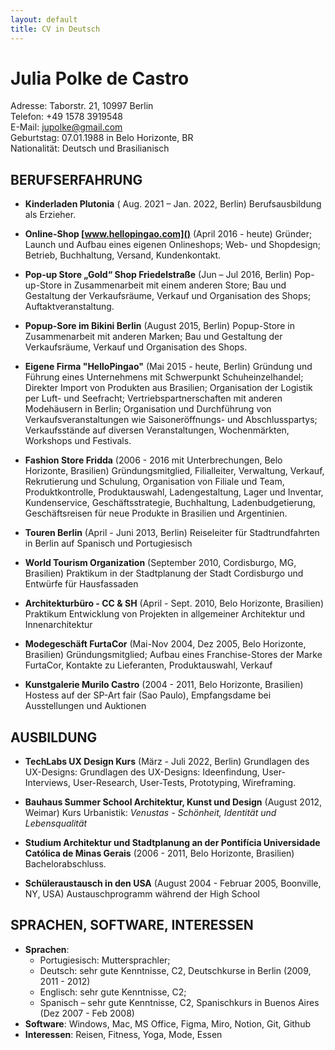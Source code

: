```yaml
---
layout: default
title: CV in Deutsch
---
```



# Julia Polke de Castro

Adresse: Taborstr. 21, 10997 Berlin  
Telefon: +49 1578 3919548  
E-Mail: jupolke@gmail.com  
Geburtstag: 07.01.1988 in Belo Horizonte, BR  
Nationalität: Deutsch und Brasilianisch  

## BERUFSERFAHRUNG

* **Kinderladen Plutonia** ( Aug. 2021 – Jan. 2022, Berlin)
  Berufsausbildung als Erzieher.

* **Online-Shop [www.hellopingao.com]()** (April 2016 - heute)
  Gründer; Launch und Aufbau eines eigenen Onlineshops; Web- und Shopdesign; Betrieb, Buchhaltung, Versand, Kundenkontakt.

* **Pop-up Store „Gold“ Shop Friedelstraße** (Jun – Jul 2016, Berlin)
  Pop-up-Store in Zusammenarbeit mit einem anderen Store; Bau und Gestaltung der Verkaufsräume, Verkauf und Organisation des Shops; Auftaktveranstaltung.

* **Popup-Sore im Bikini Berlin** (August 2015, Berlin)
  Popup-Store in Zusammenarbeit mit anderen Marken; Bau und Gestaltung der Verkaufsräume, Verkauf und Organisation des Shops.

* **Eigene Firma "HelloPingao"** (Mai 2015 - heute, Berlin)
  Gründung und Führung eines Unternehmens mit Schwerpunkt Schuheinzelhandel; Direkter Import von Produkten aus Brasilien; Organisation der Logistik per Luft- und Seefracht; Vertriebspartnerschaften mit anderen Modehäusern in Berlin; Organisation und Durchführung von Verkaufsveranstaltungen wie Saisoneröffnungs- und Abschlusspartys; Verkaufsstände auf diversen Veranstaltungen, Wochenmärkten, Workshops und Festivals. 

* **Fashion Store Fridda** (2006 - 2016 mit Unterbrechungen, Belo Horizonte, Brasilien)
  Gründungsmitglied, Filialleiter, Verwaltung, Verkauf, Rekrutierung und Schulung, Organisation von Filiale und Team, Produktkontrolle, Produktauswahl, Ladengestaltung, Lager und Inventar, Kundenservice, Geschäftsstrategie, Buchhaltung, Ladenbudgetierung, Geschäftsreisen für neue Produkte in Brasilien und Argentinien.

* **Touren Berlin** (April - Juni 2013, Berlin)
Reiseleiter für Stadtrundfahrten in Berlin auf Spanisch und Portugiesisch

* **World Tourism Organization** (September 2010, Cordisburgo, MG, Brasilien)
 Praktikum in der Stadtplanung der Stadt Cordisburgo und Entwürfe für Hausfassaden

* **Architekturbüro - CC & SH** (April - Sept. 2010, Belo Horizonte, Brasilien)
 Praktikum Entwicklung von Projekten in allgemeiner Architektur und Innenarchitektur

* **Modegeschäft FurtaCor** (Mai-Nov 2004, Dez 2005, Belo Horizonte, Brasilien)
Gründungsmitglied; Aufbau eines Franchise-Stores der Marke FurtaCor, Kontakte zu Lieferanten, Produktauswahl, Verkauf

* **Kunstgalerie Murilo Castro** (2004 - 2011, Belo Horizonte, Brasilien)
Hostess auf der SP-Art fair (Sao Paulo), Empfangsdame bei Ausstellungen und Auktionen
## AUSBILDUNG
* **TechLabs UX Design Kurs** (März - Juli 2022, Berlin)
Grundlagen des UX-Designs: Grundlagen des UX-Designs: Ideenfindung, User-Interviews, User-Research, User-Tests, Prototyping, Wireframing.

* **Bauhaus Summer School Architektur, Kunst und Design**
(August 2012, Weimar)
Kurs Urbanistik: *Venustas - Schönheit, Identität und Lebensqualität*

* **Studium Architektur und Stadtplanung an der Pontifícia Universidade Católica de Minas Gerais**
(2006 - 2011, Belo Horizonte, Brasilien)
Bachelorabschluss.

* **Schüleraustausch in den USA**
   (August 2004 - Februar 2005, Boonville, NY, USA)
Austauschprogramm während der High School

## SPRACHEN, SOFTWARE, INTERESSEN

* **Sprachen**:
   * ​​Portugiesisch: Muttersprachler;
   * Deutsch: sehr gute Kenntnisse, C2, Deutschkurse in Berlin (2009, 2011 - 2012)
   * Englisch: sehr gute Kenntnisse, C2;
   * Spanisch – sehr gute Kenntnisse, C2, Spanischkurs in Buenos Aires (Dez 2007 - Feb 2008)
* **Software**: Windows, Mac, MS Office, Figma, Miro, Notion, Git, Github
* **Interessen**: Reisen, Fitness, Yoga, Mode, Essen

